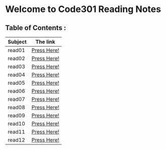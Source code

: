 # Welcome to Code301 Reading Notes

## Table of Contents :

| Subject | The link |
| --- | --- |
| read01 | [Press Here!](https://ahmedzatar.github.io/reading-notes/301/read01) |
| read02 | [Press Here!](https://ahmedzatar.github.io/reading-notes/301/read02) |
| read03 | [Press Here!](https://ahmedzatar.github.io/reading-notes/301/read03) |
| read04 | [Press Here!](https://ahmedzatar.github.io/reading-notes/301/read04) |
| read05 | [Press Here!](https://ahmedzatar.github.io/reading-notes/301/read05) |
| read06 | [Press Here!](https://ahmedzatar.github.io/reading-notes/301/read06) |
| read07 | [Press Here!](https://ahmedzatar.github.io/reading-notes/301/read07) |
| read08 | [Press Here!](https://ahmedzatar.github.io/reading-notes/301/read08) |
| read09 | [Press Here!](https://ahmedzatar.github.io/reading-notes/301/read09) |
| read10 | [Press Here!](https://ahmedzatar.github.io/reading-notes/301/read10) |
| read11 | [Press Here!](https://ahmedzatar.github.io/reading-notes/301/read11) |
| read12 | [Press Here!](https://ahmedzatar.github.io/reading-notes/301/read12) |


